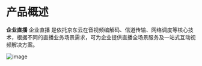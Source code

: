 
# 产品概述
**企业直播** 企业直播 是依托京东云在音视频编解码、信道传输、网络调度等核心技术，根据不同的直播业务场景需求，可为企业提供直播全场景服务及一站式互动视频解决方案。

![image](https://github.com/jdcloudcom/cn/blob/cn_enterprise_live/image/Enterprise-live/%E4%BC%81%E4%B8%9A%E7%9B%B4%E6%92%AD%E6%9E%B6%E6%9E%84%E5%9B%BE.png)



